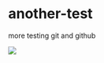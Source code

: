 # another-test
more testing git and github

![](https://media.giphy.com/media/ka55CqnDNjQ7iIKtRa/giphy.gif)